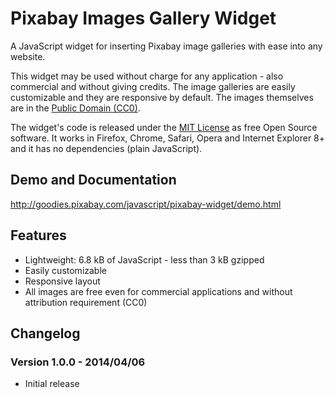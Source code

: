 Pixabay Images Gallery Widget
===================

A JavaScript widget for inserting Pixabay image galleries with ease into any website.

This widget may be used without charge for any application - also commercial and without giving credits.
The image galleries are easily customizable and they are responsive by default. The images themselves are in the [Public Domain (CC0)](http://pixabay.com/service/terms/#download_terms).

The widget's code is released under the [MIT License](http://www.opensource.org/licenses/mit-license.php) as free Open Source software.
It works in Firefox, Chrome, Safari, Opera and Internet Explorer 8+ and it has no dependencies (plain JavaScript).

## Demo and Documentation

http://goodies.pixabay.com/javascript/pixabay-widget/demo.html

## Features

* Lightweight: 6.8 kB of JavaScript - less than 3 kB gzipped
* Easily customizable
* Responsive layout
* All images are free even for commercial applications and without attribution requirement (CC0)

## Changelog

### Version 1.0.0 - 2014/04/06

* Initial release
